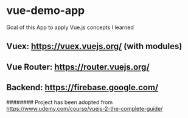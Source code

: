 # vue-demo-app
Goal of this App to apply Vue.js concepts I learned

## Vuex: https://vuex.vuejs.org/ (with modules)
## Vue Router: https://router.vuejs.org/
## Backend: https://firebase.google.com/

######## Project has been adopted from https://www.udemy.com/course/vuejs-2-the-complete-guide/
